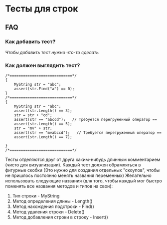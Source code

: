 # Тесты для строк
## FAQ
### Как добавить тест?
*Чтобы добавить тест нужно что-то сделать*
### Как должен выглядить тест?
```
/*============================*/
{
	MyString str = "abc";
	assert(str.Find("a") == 0);
}
/*============================*/
{
	MyString str = "abc";
	assert(str.Length() == 3);
	str = str + "cd";
	assert(str == "abccd");   // Требуется перегруженный оператор ==
	assert(str.Length() == 5);
	str = "mv" + str;
	assert(str == "mvabccd");   // Требуется перегруженный оператор ==
	assert(str.Length() == 7);

}
/*============================*/
```
Тесты отделяются друг от друга каким-нибудь длинным комментарием (чисто для визуализации).
Каждый тест должен обрамляться в фигурные скобки (Это нужно для создания отдельных "скоупов", чтобы не пришлось постоянно менять названия переменных)
Желательно использовать следующие названия (для того, чтобы каждый мог быстро поменять все названия методов и типов на свои):
1) Тип строки - MyString
2) Метод определения длины - Length()
3) Метод нахождения подстроки - Find()
4) Метод удаления строки - Delete()
5) Метод добавления строки в строку - Insert()